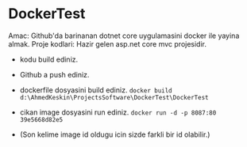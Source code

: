 # DockerTest
Amac: Github'da barinanan dotnet core uygulamasini docker ile yayina almak.
Proje kodlari: Hazir gelen asp.net core mvc projesidir.
- kodu build ediniz.

- Github a push ediniz.

- dockerfile dosyasini build ediniz. ``` docker build d:\AhmedKeskin\ProjectsSoftware\DockerTest\DockerTest ```

- cikan image dosyasini run ediniz.  ```docker run -d -p 8087:80  39e5668d82e5 ```
- (Son kelime image id oldugu icin sizde farkli bir id olabilir.)

